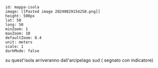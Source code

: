```leaflet
id: mappa-isola
image: [[Pasted image 20240829154258.png]]
height: 500px
lat: 50
long: 50
minZoom: 1
maxZoom: 10
defaultZoom: 8.4
unit: meters
scale: 1
darkMode: false
```
su quest'isola arriveranno dall'arcipelago sud ( segnato con indicatore)